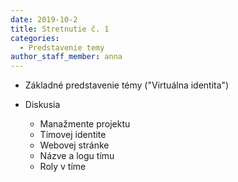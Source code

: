 ```yaml
---
date: 2019-10-2
title: Stretnutie č. 1
categories:
  - Predstavenie temy
author_staff_member: anna
---
```


- Základné predstavenie témy ("Virtuálna identita")

- Diskusia

     - Manažmente projektu 
     - Tímovej identite 
     - Webovej stránke 
     - Názve a logu tímu 
     - Roly v tíme 